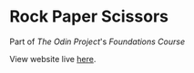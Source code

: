 # Rock Paper Scissors

Part of *The Odin Project*'s *Foundations Course*

View website live [here](https://levoskaa.github.io/odin-rock-paper-scissors).
